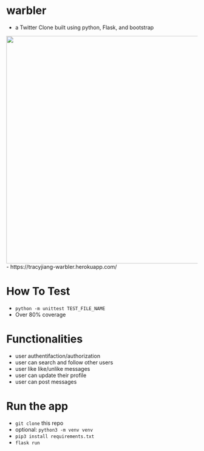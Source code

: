 # warbler

- a Twitter Clone built using python, Flask, and bootstrap
<img src="demo-warbler.gif" width="600"/>
- https://tracyjiang-warbler.herokuapp.com/

# How To Test

- `python -m unittest TEST_FILE_NAME`
- Over 80% coverage

# Functionalities
- user authentifaction/authorization
- user can search and follow other users
- user like like/unlike messages 
- user can update their profile
- user can post messages

# Run the app
- `git clone` this repo
-  optional: `python3 -m venv venv`
- `pip3 install requirements.txt`
- `flask run`
